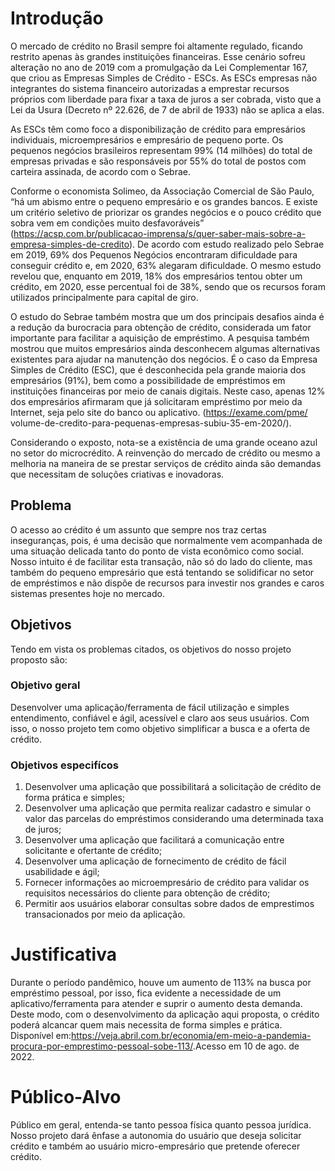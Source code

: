 # Introdução

O mercado de crédito no Brasil sempre foi altamente regulado, ficando restrito apenas às grandes instituições financeiras. Esse cenário sofreu alteração no ano de 2019 com a promulgação da Lei Complementar 167, que criou as Empresas Simples de Crédito - ESCs. As ESCs empresas não integrantes do sistema financeiro autorizadas a emprestar recursos próprios com liberdade para fixar a taxa de juros a ser cobrada, visto que a Lei da Usura (Decreto nº 22.626, de 7 de abril de 1933) não se aplica a elas.

As ESCs têm como foco a disponibilização de crédito para empresários individuais, microempresários e empresário de pequeno porte.  Os pequenos negócios brasileiros representam 99% (14 milhões) do total de empresas privadas e são responsáveis por 55% do total de postos com carteira assinada, de acordo com o Sebrae.

Conforme o economista Solimeo, da Associação Comercial de São Paulo, “há um abismo entre o pequeno empresário e os grandes bancos. E existe um critério seletivo de priorizar os grandes negócios e o pouco crédito que sobra vem em condições muito desfavoráveis” (https://acsp.com.br/publicacao-imprensa/s/quer-saber-mais-sobre-a-empresa-simples-de-credito). De acordo com estudo realizado pelo Sebrae em 2019, 69% dos Pequenos Negócios encontraram dificuldade para conseguir crédito e, em 2020, 63% alegaram dificuldade.  O mesmo estudo revelou que, enquanto em 2019, 18% dos empresários tentou obter um crédito, em 2020, esse percentual foi de 38%, sendo que os recursos foram utilizados principalmente para capital de giro.  

O estudo do Sebrae também mostra que um dos principais desafios ainda é a redução da burocracia para obtenção de crédito, considerada um fator importante para facilitar a aquisição de empréstimo. A pesquisa também mostrou que muitos empresários ainda desconhecem algumas alternativas existentes para ajudar na manutenção dos negócios. É o caso da Empresa Simples de Crédito (ESC), que é desconhecida pela grande maioria dos empresários (91%), bem como a possibilidade de empréstimos em instituições financeiras por meio de canais digitais. Neste caso, apenas 12% dos empresários afirmaram que já solicitaram empréstimo por meio da Internet, seja pelo site do banco ou aplicativo. (https://exame.com/pme/ volume-de-credito-para-pequenas-empresas-subiu-35-em-2020/).

Considerando o exposto, nota-se a existência de uma grande oceano azul no setor do microcrédito. A reinvenção do mercado de crédito ou mesmo a melhoria na maneira de se prestar serviços de crédito ainda são demandas que necessitam de soluções criativas e inovadoras.


## Problema

O acesso ao crédito é um assunto que sempre nos traz certas inseguranças, pois, é uma decisão que normalmente vem acompanhada de uma situação delicada tanto do ponto de vista econômico como social. Nosso intuito é de facilitar esta transação, não só do lado do cliente, mas também do pequeno empresário que está tentando se solidificar no setor de empréstimos e não dispõe de recursos para investir nos grandes e caros sistemas presentes hoje no mercado. 


## Objetivos

Tendo em vista os problemas citados, os objetivos do nosso projeto proposto são: 

### Objetivo geral

Desenvolver uma aplicação/ferramenta de fácil utilização e simples entendimento, confiável e ágil, acessível e claro aos seus usuários. Com isso, o nosso projeto tem como objetivo simplificar a busca e a oferta de crédito.

### Objetivos especifícos

1. Desenvolver uma aplicação que possibilitará a solicitação de crédito de forma prática e simples;
2. Desenvolver uma aplicação que permita realizar cadastro e simular o valor das parcelas do empréstimos considerando uma determinada taxa de juros;
3. Desenvolver uma aplicação que facilitará a comunicação entre solicitante e ofertante de crédito;
4. Desenvolver uma aplicação de fornecimento de crédito de fácil usabilidade e ágil;
5. Fornecer informações ao microempresário de crédito para validar os requisitos necessários do cliente para obtenção de crédito;
6. Permitir aos usuários elaborar consultas sobre dados de emprestimos transacionados por meio da aplicação.

# Justificativa

Durante o período pandêmico, houve um aumento de 113% na busca por empréstimo pessoal, por isso, fica evidente a necessidade de um aplicativo/ferramenta para atender e suprir o aumento desta demanda. 
Deste modo, com o desenvolvimento da aplicação aqui proposta, o crédito poderá alcancar quem mais necessita de forma simples e prática. Disponível em:<https://veja.abril.com.br/economia/em-meio-a-pandemia-procura-por-emprestimo-pessoal-sobe-113/>.Acesso em 10 de ago. de 2022.



# Público-Alvo

Público em geral, entenda-se tanto pessoa física quanto pessoa jurídica. Nosso projeto dará ênfase a autonomia do usuário que deseja solicitar crédito e também ao usuário micro-empresário que pretende oferecer crédito. 


